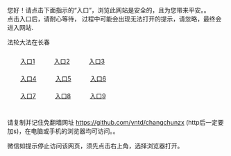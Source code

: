 您好！请点击下面指示的“入口”，浏览此网站是安全的，且为您带来平安。。 <br/>
点击入口后，请耐心等待， 过程中可能会出现无法打开的提示，请忽略，最终会进入网站. </br>

法轮大法在长春<br/>
<div style="padding:10px"><a style="margin:20px" target="_blank" href="https://do5b8mxedtqtp.cloudfront.net/2Qpsp?phejbmeb" id="ccLink1" rel="nofollow">入口1</a> <a target="_blank" style="margin:20px" href="https://d2t1qli9yz506i.cloudfront.net/2Qpsp?octwjax" id="ccLink2" rel="nofollow">入口2</a> <a style="margin:20px" target="_blank" href="https://d2hhgzkgwhdlit.cloudfront.net/2Qpsp?cfctr" id="ccLink3" rel="nofollow">入口3</a></div>

<div style="padding:10px" ><a style="margin:20px" target="_blank" href="https://do5b8mxedtqtp.cloudfront.net/2Qpsp?phejbmeb" id="ccLink4" rel="nofollow">入口4</a> <a style="margin:20px" href="https://d2t1qli9yz506i.cloudfront.net/2Qpsp?octwjax" target="_blank" id="ccLink5" rel="nofollow">入口5</a> <a style="margin:20px" href="https://d2hhgzkgwhdlit.cloudfront.net/2Qpsp?cfctr" target="_blank" id="ccLink6" rel="nofollow">入口6</a></div>

<div style="padding:10px"><a style="margin:20px" target="_blank" href="https://do5b8mxedtqtp.cloudfront.net/2Qpsp?phejbmeb" id="ccLink7" rel="nofollow">入口7</a> <a style="margin:20px" href="https://d2t1qli9yz506i.cloudfront.net/2Qpsp?octwjax" target="_blank" id="ccLink8" rel="nofollow">入口8</a> <a style="margin:20px" target="_blank" href="https://d2hhgzkgwhdlit.cloudfront.net/2Qpsp?cfctr" id="ccLink9" rel="nofollow">入口9</a></div>

<br/>



请复制并记住免翻墙网址 https://github.com/yntd/changchunzx (http后一定要加s)，在电脑或手机的浏览器均可访问。。<br/>

微信如提示停止访问该网页，须先点击右上角，选择浏览器打开。
